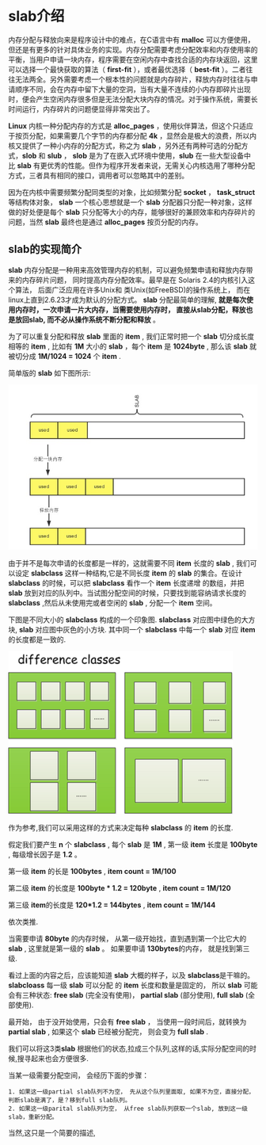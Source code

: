 # slab介绍

内存分配与释放向来是程序设计中的难点，在C语言中有 **malloc** 可以方便使用，但还是有更多的针对具体业务的实现。内存分配需要考虑分配效率和内存使用率的平衡，当用户申请一块内存，程序需要在空闲内存中查找合适的内存块返回，这里可以选择一个最快获取的算法（ **first-fit** ），或者最优选择（ **best-fit** ）。二者往往无法两全。另外需要考虑一个根本性的问题就是内存碎片，释放内存时往往与申请顺序不同，会在内存中留下大量的空洞，当有大量不连续的小内存即碎片出现时，便会产生空闲内存很多但是无法分配大块内存的情况。对于操作系统，需要长时间运行，内存碎片的问题便显得非常突出了。

**Linux** 内核一种分配内存的方式是 **alloc_pages** ，使用伙伴算法，但这个只适应于按页分配，如果需要几个字节的内存都分配 **4k** ，显然会是极大的浪费，所以内核又提供了一种小内存的分配方式，称之为 **slab** ，另外还有两种可选的分配方式，**slob** 和 **slub** ， **slob** 是为了在嵌入式环境中使用，**slub** 在一些大型设备中比 **slab** 有更优秀的性能。但作为程序开发者来说，无需关心内核选用了哪种分配方式，三者具有相同的接口，调用者可以忽略其中的差别。

因为在内核中需要频繁分配同类型的对象，比如频繁分配 **socket** ， **task_struct** 等结构体对象， **slab** 一个核心思想就是一个 **slab** 分配器只分配一种对象，这样做的好处便是每个 **slab** 只分配等大小的内存，能够很好的兼顾效率和内存碎片的问题，当然 **slab** 最终也是通过 **alloc_pages** 按页分配的内存。

## slab的实现简介

**slab** 内存分配是一种用来高效管理内存的机制，可以避免频繁申请和释放内存带来的内存碎片问题， 同时提高内存分配效率。最早是在 Solaris 2.4的内核引入这个算法， 后面广泛应用在许多Unix和 类Unix(如FreeBSD)的操作系统上， 而在linux上直到2.6.23才成为默认的分配方式。 **slab** 分配最简单的理解,  **就是每次使用内存时，一次申请一片大内存，当需要使用内存时， 直接从slab分配，释放也是放回slab, 而不必从操作系统不断分配和释放** 。

为了可以重复分配和释放 **slab** 里面的 **item** , 我们正常时把一个 **slab** 切分成长度相等的 **item** , 比如有 **1M** 大小的 **slab** ，每个 **item** 是 **1024byte** , 那么该 **slab** 就被切分成 **1M/1024 = 1024** 个 **item** .

简单版的 **slab** 如下图所示:

![](./pic/slab_1.png)

由于并不是每次申请的长度都是一样的，这就需要不同 **item** 长度的 **slab** , 我们可以设定 **slabclass** 这样一种结构,它是不同长度 **item** 的 **slab** 的集合。在设计 **slabclass** 的时候，可以把 **slabclass** 看作一个 **item** 长度递增 的数组，并把 **slab** 放到对应的队列中。当试图分配空间的时候，只要找到能容纳请求长度的 **slabclass** ,然后从未使用完或者空闲的 **slab** , 分配一个 **item** 空间。

下图是不同大小的 **slabclass** 构成的一个印象图. **slabclass** 对应图中绿色的大方块,  **slab** 对应图中灰色的小方块. 其中同一个 **slabclass** 中每一个 **slab** 对应 **item** 的长度都是一致的.

![](./pic/slabclass.png)

作为参考,我们可以采用这样的方式来决定每种 **slabclass** 的 **item** 的长度.

假定我们要产生 **n** 个 **slabclass** , 每个 **slab** 是 **1M** , 第一级 **item** 长度是 **100byte** , 每级增长因子是 **1.2** 。

第一级 **item** 的长是 **100bytes** , **item count = 1M/100**

第二级 **item** 的长度是 **100byte * 1.2 = 120byte** ,  **item count = 1M/120**

第三级 **item**的长度是 **120*1.2 = 144bytes** , **item count = 1M/144**

依次类推.

当需要申请 **80byte** 的内存时候， 从第一级开始找，直到遇到第一个比它大的 **slab** , 这里就是第一级的 **slab** 。 如果要申请 **130bytes**的内存， 就是找到第三级.

看过上面的内容之后，应该能知道 **slab** 大概的样子，以及 **slabclass**是干嘛的。 **slabcloass** 每一级 **slab** 可以分配 的 **item** 长度和数量是固定的， 所以 **slab** 可能会有三种状态:  **free slab** (完全没有使用)，  **partial slab** (部分使用),  **full slab** (全部使用).

最开始， 由于没开始使用，只会有 **free slab** ， 当使用一段时间后，就转换为 **partial slab** , 如果这个 **slab** 已经被分配完， 则会变为 **full slab** .

我们可以将这3类**slab** 根据他们的状态,拉成三个队列,这样的话,实际分配空间的时候,搜寻起来也会方便很多.

当某一级需要分配空间， 会经历下面的步骤：

```shell
1. 如果这一级partial slab队列不为空， 先从这个队列里面取, 如果不为空，直接分配， 判断slab是满了，是？移到full slab队列。
2. 如果这一级parital slab队列为空， 从free slab队列获取一个slab, 放到这一级slab，重新分配。
```
当然,这只是一个简要的描述,
